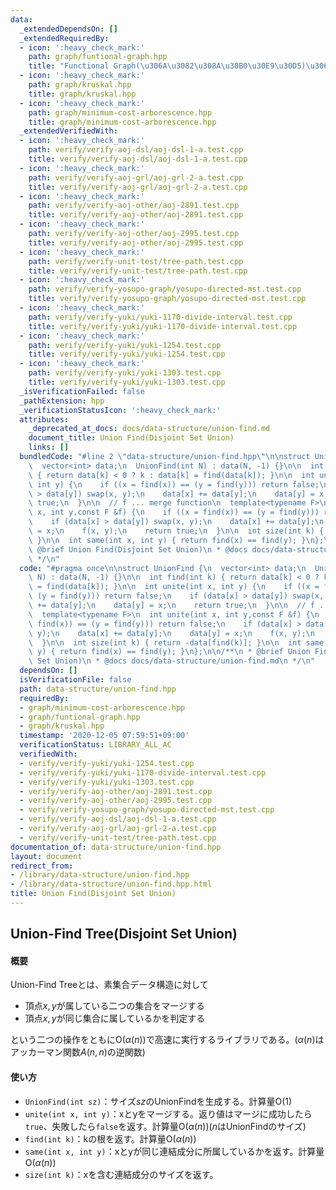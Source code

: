 ```yaml
---
data:
  _extendedDependsOn: []
  _extendedRequiredBy:
  - icon: ':heavy_check_mark:'
    path: graph/funtional-graph.hpp
    title: "Functional Graph(\u306A\u3082\u308A\u30B0\u30E9\u30D5)\u306E\u5206\u89E3"
  - icon: ':heavy_check_mark:'
    path: graph/kruskal.hpp
    title: graph/kruskal.hpp
  - icon: ':heavy_check_mark:'
    path: graph/minimum-cost-arborescence.hpp
    title: graph/minimum-cost-arborescence.hpp
  _extendedVerifiedWith:
  - icon: ':heavy_check_mark:'
    path: verify/verify-aoj-dsl/aoj-dsl-1-a.test.cpp
    title: verify/verify-aoj-dsl/aoj-dsl-1-a.test.cpp
  - icon: ':heavy_check_mark:'
    path: verify/verify-aoj-grl/aoj-grl-2-a.test.cpp
    title: verify/verify-aoj-grl/aoj-grl-2-a.test.cpp
  - icon: ':heavy_check_mark:'
    path: verify/verify-aoj-other/aoj-2891.test.cpp
    title: verify/verify-aoj-other/aoj-2891.test.cpp
  - icon: ':heavy_check_mark:'
    path: verify/verify-aoj-other/aoj-2995.test.cpp
    title: verify/verify-aoj-other/aoj-2995.test.cpp
  - icon: ':heavy_check_mark:'
    path: verify/verify-unit-test/tree-path.test.cpp
    title: verify/verify-unit-test/tree-path.test.cpp
  - icon: ':heavy_check_mark:'
    path: verify/verify-yosupo-graph/yosupo-directed-mst.test.cpp
    title: verify/verify-yosupo-graph/yosupo-directed-mst.test.cpp
  - icon: ':heavy_check_mark:'
    path: verify/verify-yuki/yuki-1170-divide-interval.test.cpp
    title: verify/verify-yuki/yuki-1170-divide-interval.test.cpp
  - icon: ':heavy_check_mark:'
    path: verify/verify-yuki/yuki-1254.test.cpp
    title: verify/verify-yuki/yuki-1254.test.cpp
  - icon: ':heavy_check_mark:'
    path: verify/verify-yuki/yuki-1303.test.cpp
    title: verify/verify-yuki/yuki-1303.test.cpp
  _isVerificationFailed: false
  _pathExtension: hpp
  _verificationStatusIcon: ':heavy_check_mark:'
  attributes:
    _deprecated_at_docs: docs/data-structure/union-find.md
    document_title: Union Find(Disjoint Set Union)
    links: []
  bundledCode: "#line 2 \"data-structure/union-find.hpp\"\n\nstruct UnionFind {\n\
    \  vector<int> data;\n  UnionFind(int N) : data(N, -1) {}\n\n  int find(int k)\
    \ { return data[k] < 0 ? k : data[k] = find(data[k]); }\n\n  int unite(int x,\
    \ int y) {\n    if ((x = find(x)) == (y = find(y))) return false;\n    if (data[x]\
    \ > data[y]) swap(x, y);\n    data[x] += data[y];\n    data[y] = x;\n    return\
    \ true;\n  }\n\n  // f ... merge function\n  template<typename F>\n  int unite(int\
    \ x, int y,const F &f) {\n    if ((x = find(x)) == (y = find(y))) return false;\n\
    \    if (data[x] > data[y]) swap(x, y);\n    data[x] += data[y];\n    data[y]\
    \ = x;\n    f(x, y);\n    return true;\n  }\n\n  int size(int k) { return -data[find(k)];\
    \ }\n\n  int same(int x, int y) { return find(x) == find(y); }\n};\n\n/**\n *\
    \ @brief Union Find(Disjoint Set Union)\n * @docs docs/data-structure/union-find.md\n\
    \ */\n"
  code: "#pragma once\n\nstruct UnionFind {\n  vector<int> data;\n  UnionFind(int\
    \ N) : data(N, -1) {}\n\n  int find(int k) { return data[k] < 0 ? k : data[k]\
    \ = find(data[k]); }\n\n  int unite(int x, int y) {\n    if ((x = find(x)) ==\
    \ (y = find(y))) return false;\n    if (data[x] > data[y]) swap(x, y);\n    data[x]\
    \ += data[y];\n    data[y] = x;\n    return true;\n  }\n\n  // f ... merge function\n\
    \  template<typename F>\n  int unite(int x, int y,const F &f) {\n    if ((x =\
    \ find(x)) == (y = find(y))) return false;\n    if (data[x] > data[y]) swap(x,\
    \ y);\n    data[x] += data[y];\n    data[y] = x;\n    f(x, y);\n    return true;\n\
    \  }\n\n  int size(int k) { return -data[find(k)]; }\n\n  int same(int x, int\
    \ y) { return find(x) == find(y); }\n};\n\n/**\n * @brief Union Find(Disjoint\
    \ Set Union)\n * @docs docs/data-structure/union-find.md\n */\n"
  dependsOn: []
  isVerificationFile: false
  path: data-structure/union-find.hpp
  requiredBy:
  - graph/minimum-cost-arborescence.hpp
  - graph/funtional-graph.hpp
  - graph/kruskal.hpp
  timestamp: '2020-12-05 07:59:51+09:00'
  verificationStatus: LIBRARY_ALL_AC
  verifiedWith:
  - verify/verify-yuki/yuki-1254.test.cpp
  - verify/verify-yuki/yuki-1170-divide-interval.test.cpp
  - verify/verify-yuki/yuki-1303.test.cpp
  - verify/verify-aoj-other/aoj-2891.test.cpp
  - verify/verify-aoj-other/aoj-2995.test.cpp
  - verify/verify-yosupo-graph/yosupo-directed-mst.test.cpp
  - verify/verify-aoj-dsl/aoj-dsl-1-a.test.cpp
  - verify/verify-aoj-grl/aoj-grl-2-a.test.cpp
  - verify/verify-unit-test/tree-path.test.cpp
documentation_of: data-structure/union-find.hpp
layout: document
redirect_from:
- /library/data-structure/union-find.hpp
- /library/data-structure/union-find.hpp.html
title: Union Find(Disjoint Set Union)
---
```

## Union-Find Tree(Disjoint Set Union)

#### 概要

Union-Find Treeとは、素集合データ構造に対して

- 頂点$x,y$が属している二つの集合をマージする
- 頂点$x,y$が同じ集合に属しているかを判定する

という二つの操作をともに$\mathrm{O}(\alpha(n))$で高速に実行するライブラリである。($\alpha(n)$はアッカーマン関数$A(n, n)$の逆関数)

#### 使い方

- `UnionFind(int sz)`：サイズ$sz$のUnionFindを生成する。計算量$\mathrm{O}(1)$
- `unite(int x, int y)`：xとyをマージする。返り値はマージに成功したら`true`、失敗したら`false`を返す。計算量$\mathrm{O}(\alpha(n))$($n$はUnionFindのサイズ)
- `find(int k)`：kの根を返す。計算量$\mathrm{O}(\alpha(n))$
- `same(int x, int y)`：xとyが同じ連結成分に所属しているかを返す。計算量$\mathrm{O}(\alpha(n))$
- `size(int k)`：xを含む連結成分のサイズを返す。
